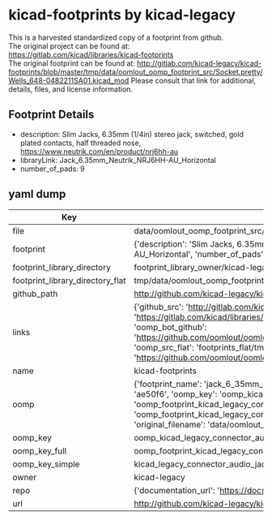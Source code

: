 # kicad-footprints by kicad-legacy  
This is a harvested standardized copy of a footprint from github.  
The original project can be found at:  
https://gitlab.com/kicad/libraries/kicad-footprints  
The original footprint can be found at:
http://gitlab.com/kicad-legacy/kicad-footprints/blob/master/tmp/data/oomlout_oomp_footprint_src/Socket.pretty/Wells_648-0482211SA01.kicad_mod
Please consult that link for additional, details, files, and license information.  
## Footprint Details
* description: Slim Jacks, 6.35mm (1/4in) stereo jack, switched, gold plated contacts, half threaded nose, https://www.neutrik.com/en/product/nrj6hh-au  
* libraryLink: Jack_6.35mm_Neutrik_NRJ6HH-AU_Horizontal  
* number_of_pads: 9  
## yaml dump  
| Key | Value |  
| --- | --- |  
| file | data/oomlout_oomp_footprint_src/kicad-footprints/Connector_Audio.pretty/Jack_6.35mm_Neutrik_NRJ6HH-AU_Horizontal.kicad_mod |  
| footprint | {'description': 'Slim Jacks, 6.35mm (1/4in) stereo jack, switched, gold plated contacts, half threaded nose, https://www.neutrik.com/en/product/nrj6hh-au', 'libraryLink': 'Jack_6.35mm_Neutrik_NRJ6HH-AU_Horizontal', 'number_of_pads': 9} |  
| footprint_library_directory | footprint_library_owner/kicad-legacy_kicad-footprints |  
| footprint_library_directory_flat | tmp/data/oomlout_oomp_footprint_src/footprints_flat/kicad_legacy_connector_audio_jack_6_35mm_neutrik_nrj6hh_au_horizontal/working |  
| github_path | http://github.com/kicad-legacy/kicad-footprints/blob/master/tmp/data/oomlout_oomp_footprint_src/Connector_Audio.pretty/Jack_6.35mm_Neutrik_NRJ6HH-AU_Horizontal.kicad_mod |  
| links | {'github_src': 'http://gitlab.com/kicad-legacy/kicad-footprints/blob/master/tmp/data/oomlout_oomp_footprint_src/Socket.pretty/Wells_648-0482211SA01.kicad_mod', 'github_src_repo': 'https://gitlab.com/kicad/libraries/kicad-footprints', 'oomp_bot': 'tmp/data/oomlout_oomp_footprint_src/footprints/kicad_legacy_connector_audio_jack_6_35mm_neutrik_nrj6hh_au_horizontal/working', 'oomp_bot_github': 'https://github.com/oomlout/oomlout_oomp_footprint_bot/tree/main/tmp/data/oomlout_oomp_footprint_src/footprints/kicad_legacy_connector_audio_jack_6_35mm_neutrik_nrj6hh_au_horizontal/working', 'oomp_src_flat': 'footprints_flat/tmp/data/oomlout_oomp_footprint_src/footprints_flat/kicad_legacy_connector_audio_jack_6_35mm_neutrik_nrj6hh_au_horizontal/working', 'oomp_src_flat_github': 'https://github.com/oomlout/oomlout_oomp_footprint_src/tree/main/tmp/data/oomlout_oomp_footprint_src/footprints_flat/kicad_legacy_connector_audio_jack_6_35mm_neutrik_nrj6hh_au_horizontal/working'} |  
| name | kicad-footprints |  
| oomp | {'footprint_name': 'jack_6_35mm_neutrik_nrj6hh_au_horizontal', 'library_name': 'connector_audio', 'md5': 'ae50f6a1298701b209c70ca3280f835d', 'md5_10': 'ae50f6a129', 'md5_5': 'ae50f', 'md5_6': 'ae50f6', 'oomp_key': 'oomp_kicad_legacy_connector_audio_jack_6_35mm_neutrik_nrj6hh_au_horizontal', 'oomp_key_extra': 'oomp_footprint_kicad_legacy_connector_audio_jack_6_35mm_neutrik_nrj6hh_au_horizontal', 'oomp_key_full': 'oomp_footprint_kicad_legacy_connector_audio_jack_6_35mm_neutrik_nrj6hh_au_horizontal_ae50f6', 'oomp_key_simple': 'kicad_legacy_connector_audio_jack_6_35mm_neutrik_nrj6hh_au_horizontal', 'original_filename': 'data/oomlout_oomp_footprint_src/kicad-footprints/Connector_Audio.pretty/Jack_6.35mm_Neutrik_NRJ6HH-AU_Horizontal.kicad_mod', 'owner_name': 'kicad_legacy'} |  
| oomp_key | oomp_kicad_legacy_connector_audio_jack_6_35mm_neutrik_nrj6hh_au_horizontal |  
| oomp_key_full | oomp_footprint_kicad_legacy_connector_audio_jack_6_35mm_neutrik_nrj6hh_au_horizontal |  
| oomp_key_simple | kicad_legacy_connector_audio_jack_6_35mm_neutrik_nrj6hh_au_horizontal |  
| owner | kicad-legacy |  
| repo | {'documentation_url': 'https://docs.github.com/rest/repos/repos#get-a-repository', 'message': 'Not Found'} |  
| url | http://github.com/kicad-legacy/kicad-footprints |  

